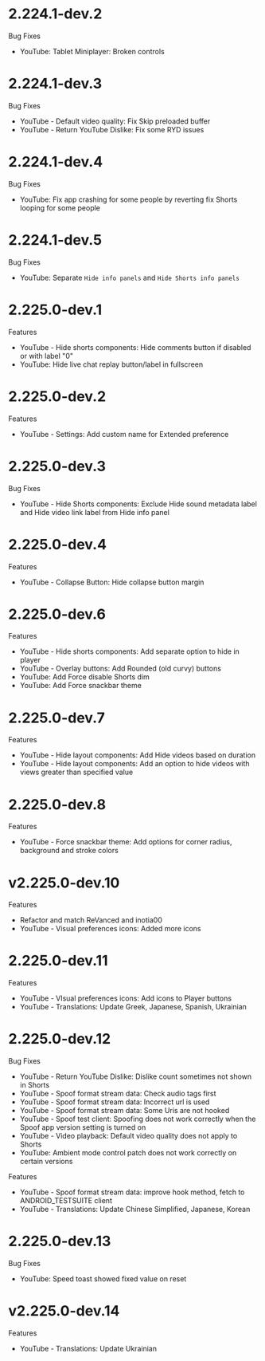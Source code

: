 # 2.224.1-dev.2
Bug Fixes
- YouTube: Tablet Miniplayer: Broken controls
  
# 2.224.1-dev.3
Bug Fixes
- YouTube - Default video quality: Fix Skip preloaded buffer
- YouTube - Return YouTube Dislike: Fix some RYD issues

# 2.224.1-dev.4
Bug Fixes
- YouTube: Fix app crashing for some people by reverting fix Shorts looping for some people

# 2.224.1-dev.5
Bug Fixes
- YouTube: Separate `Hide info panels` and `Hide Shorts info panels`

# 2.225.0-dev.1
Features
- YouTube - Hide shorts components: Hide comments button if disabled or with label "0"
- YouTube: Hide live chat replay button/label in fullscreen

# 2.225.0-dev.2
Features
- YouTube - Settings: Add custom name for Extended preference

# 2.225.0-dev.3
Bug Fixes
- YouTube - Hide Shorts components: Exclude Hide sound metadata label and Hide video link label from Hide info panel

# 2.225.0-dev.4
Features
- YouTube - Collapse Button: Hide collapse button margin

# 2.225.0-dev.6
Features
- YouTube - Hide shorts components: Add separate option to hide in player
- YouTube - Overlay buttons: Add Rounded (old curvy) buttons
- YouTube: Add Force disable Shorts dim
- YouTube: Add Force snackbar theme

# 2.225.0-dev.7
Features
- YouTube - Hide layout components: Add Hide videos based on duration
- YouTube - Hide layout components: Add an option to hide videos with views greater than specified value

# 2.225.0-dev.8
Features
- YouTube - Force snackbar theme: Add options for corner radius, background and stroke colors

# v2.225.0-dev.10
Features
- Refactor and match ReVanced and inotia00
- YouTube - Visual preferences icons: Added more icons

# 2.225.0-dev.11
Features
- YouTube - VIsual preferences icons: Add icons to Player buttons
- YouTube - Translations: Update Greek, Japanese, Spanish, Ukrainian

# 2.225.0-dev.12
Bug Fixes
- YouTube - Return YouTube Dislike: Dislike count sometimes not shown in Shorts
- YouTube - Spoof format stream data: Check audio tags first
- YouTube - Spoof format stream data: Incorrect url is used
- YouTube - Spoof format stream data: Some Uris are not hooked
- YouTube - Spoof test client: Spoofing does not work correctly when the Spoof app version setting is turned on
- YouTube - Video playback: Default video quality does not apply to Shorts
- YouTube: Ambient mode control patch does not work correctly on certain versions

Features
- YouTube - Spoof format stream data: improve hook method, fetch to ANDROID_TESTSUITE client
- YouTube - Translations: Update Chinese Simplified, Japanese, Korean

# 2.225.0-dev.13
Bug Fixes
- YouTube: Speed toast showed fixed value on reset

# v2.225.0-dev.14
Features
- YouTube - Translations: Update Ukrainian
